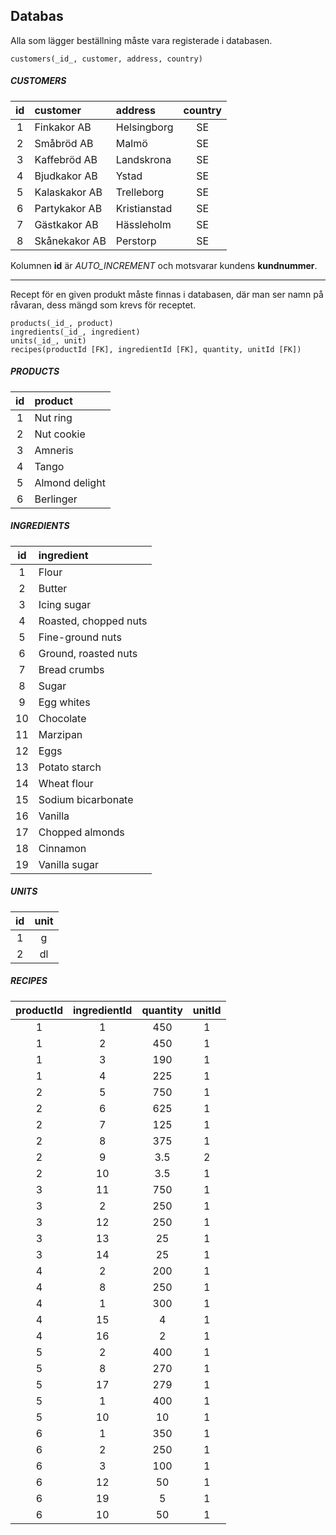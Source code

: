 ## Databas

Alla som lägger beställning måste vara registerade i databasen.
```
customers(_id_, customer, address, country)
```

##### CUSTOMERS
| id  | customer      | address      | country |
|:---:|:--------------|:-------------|:-------:|
| 1   | Finkakor AB   | Helsingborg  | SE      |
| 2   | Småbröd AB    | Malmö        | SE      |
| 3   | Kaffebröd AB  | Landskrona   | SE      |
| 4   | Bjudkakor AB  | Ystad        | SE      |
| 5   | Kalaskakor AB | Trelleborg   | SE      |
| 6   | Partykakor AB | Kristianstad | SE      |
| 7   | Gästkakor AB  | Hässleholm   | SE      |
| 8   | Skånekakor AB | Perstorp     | SE      |

Kolumnen **id** är *AUTO_INCREMENT* och motsvarar kundens **kundnummer**.

---

Recept för en given produkt måste finnas i databasen, där man ser namn på råvaran, dess mängd som krevs för receptet.

```
products(_id_, product)
ingredients(_id_, ingredient)
units(_id_, unit)
recipes(productId [FK], ingredientId [FK], quantity, unitId [FK])
```

##### PRODUCTS
| id  | product        |
|:---:|:---------------|
| 1   | Nut ring       |
| 2   | Nut cookie     |
| 3   | Amneris        |
| 4   | Tango          |
| 5   | Almond delight |
| 6   | Berlinger      |

##### INGREDIENTS
| id  | ingredient            |
|:---:|:----------------------|
| 1   | Flour                 |
| 2   | Butter                |
| 3   | Icing sugar           |
| 4   | Roasted, chopped nuts |
| 5   | Fine-ground nuts      |
| 6   | Ground, roasted nuts  |
| 7   | Bread crumbs          |
| 8   | Sugar                 |
| 9   | Egg whites            |
| 10  | Chocolate             |
| 11  | Marzipan              |
| 12  | Eggs                  |
| 13  | Potato starch         |
| 14  | Wheat flour           |
| 15  | Sodium bicarbonate    |
| 16  | Vanilla               |
| 17  | Chopped almonds       |
| 18  | Cinnamon              |
| 19  | Vanilla sugar         |

##### UNITS
| id  | unit |
|:---:|:----:|
| 1   | g    |
| 2   | dl   |

##### RECIPES
| productId  | ingredientId | quantity | unitId |
|:----------:|:------------:|:--------:|:------:|
| 1          | 1            | 450      | 1      |
| 1          | 2            | 450      | 1      |
| 1          | 3            | 190      | 1      |
| 1          | 4            | 225      | 1      |
| 2          | 5            | 750      | 1      |
| 2          | 6            | 625      | 1      |
| 2          | 7            | 125      | 1      |
| 2          | 8            | 375      | 1      |
| 2          | 9            | 3.5      | 2      |
| 2          | 10           | 3.5      | 1      |
| 3          | 11           | 750      | 1      |
| 3          | 2            | 250      | 1      |
| 3          | 12           | 250      | 1      |
| 3          | 13           | 25       | 1      |
| 3          | 14           | 25       | 1      |
| 4          | 2            | 200      | 1      |
| 4          | 8            | 250      | 1      |
| 4          | 1            | 300      | 1      |
| 4          | 15           | 4        | 1      |
| 4          | 16           | 2        | 1      |
| 5          | 2            | 400      | 1      |
| 5          | 8            | 270      | 1      |
| 5          | 17           | 279      | 1      |
| 5          | 1            | 400      | 1      |
| 5          | 10           | 10       | 1      |
| 6          | 1            | 350      | 1      |
| 6          | 2            | 250      | 1      |
| 6          | 3            | 100      | 1      |
| 6          | 12           | 50       | 1      |
| 6          | 19           | 5        | 1      |
| 6          | 10           | 50       | 1      |
